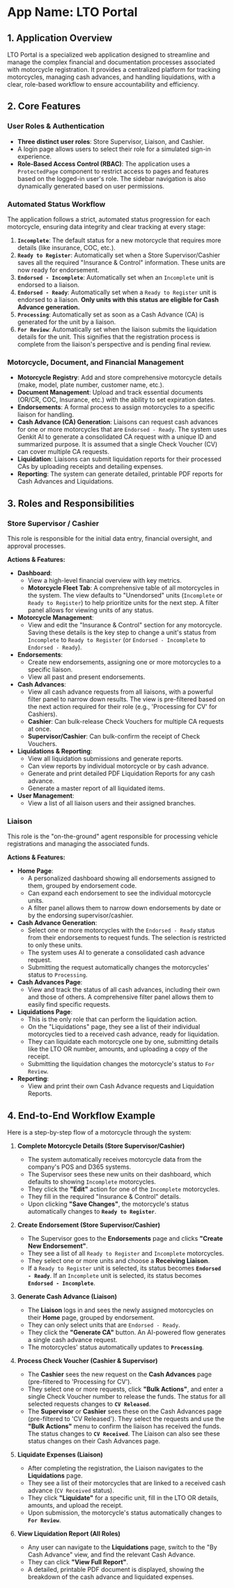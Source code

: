 # App Name: LTO Portal

## 1. Application Overview
LTO Portal is a specialized web application designed to streamline and manage the complex financial and documentation processes associated with motorcycle registration. It provides a centralized platform for tracking motorcycles, managing cash advances, and handling liquidations, with a clear, role-based workflow to ensure accountability and efficiency.

## 2. Core Features

### User Roles & Authentication
- **Three distinct user roles**: Store Supervisor, Liaison, and Cashier.
- A login page allows users to select their role for a simulated sign-in experience.
- **Role-Based Access Control (RBAC)**: The application uses a `ProtectedPage` component to restrict access to pages and features based on the logged-in user's role. The sidebar navigation is also dynamically generated based on user permissions.

### Automated Status Workflow
The application follows a strict, automated status progression for each motorcycle, ensuring data integrity and clear tracking at every stage:
1.  **`Incomplete`**: The default status for a new motorcycle that requires more details (like insurance, COC, etc.).
2.  **`Ready to Register`**: Automatically set when a Store Supervisor/Cashier saves all the required "Insurance & Control" information. These units are now ready for endorsement.
3.  **`Endorsed - Incomplete`**: Automatically set when an `Incomplete` unit is endorsed to a liaison.
4.  **`Endorsed - Ready`**: Automatically set when a `Ready to Register` unit is endorsed to a liaison. **Only units with this status are eligible for Cash Advance generation.**
5.  **`Processing`**: Automatically set as soon as a Cash Advance (CA) is generated for the unit by a liaison.
6.  **`For Review`**: Automatically set when the liaison submits the liquidation details for the unit. This signifies that the registration process is complete from the liaison's perspective and is pending final review.

### Motorcycle, Document, and Financial Management
- **Motorcycle Registry**: Add and store comprehensive motorcycle details (make, model, plate number, customer name, etc.).
- **Document Management**: Upload and track essential documents (OR/CR, COC, Insurance, etc.) with the ability to set expiration dates.
- **Endorsements**: A formal process to assign motorcycles to a specific liaison for handling.
- **Cash Advance (CA) Generation**: Liaisons can request cash advances for one or more motorcycles that are `Endorsed - Ready`. The system uses Genkit AI to generate a consolidated CA request with a unique ID and summarized purpose. It is assumed that a single Check Voucher (CV) can cover multiple CA requests.
- **Liquidation**: Liaisons can submit liquidation reports for their processed CAs by uploading receipts and detailing expenses.
- **Reporting**: The system can generate detailed, printable PDF reports for Cash Advances and Liquidations.

## 3. Roles and Responsibilities

### Store Supervisor / Cashier
This role is responsible for the initial data entry, financial oversight, and approval processes.

**Actions & Features:**
- **Dashboard**:
  - View a high-level financial overview with key metrics.
  - **Motorcycle Fleet Tab**: A comprehensive table of all motorcycles in the system. The view defaults to "Unendorsed" units (`Incomplete` or `Ready to Register`) to help prioritize units for the next step. A filter panel allows for viewing units of any status.
- **Motorcycle Management**:
  - View and edit the "Insurance & Control" section for any motorcycle. Saving these details is the key step to change a unit's status from `Incomplete` to `Ready to Register` (or `Endorsed - Incomplete` to `Endorsed - Ready`).
- **Endorsements**:
  - Create new endorsements, assigning one or more motorcycles to a specific liaison.
  - View all past and present endorsements.
- **Cash Advances**:
  - View all cash advance requests from all liaisons, with a powerful filter panel to narrow down results. The view is pre-filtered based on the next action required for their role (e.g., 'Processing for CV' for Cashiers).
  - **Cashier**: Can bulk-release Check Vouchers for multiple CA requests at once.
  - **Supervisor/Cashier**: Can bulk-confirm the receipt of Check Vouchers.
- **Liquidations & Reporting**:
  - View all liquidation submissions and generate reports.
  - Can view reports by individual motorcycle or by cash advance.
  - Generate and print detailed PDF Liquidation Reports for any cash advance.
  - Generate a master report of all liquidated items.
- **User Management**:
  - View a list of all liaison users and their assigned branches.

### Liaison
This role is the "on-the-ground" agent responsible for processing vehicle registrations and managing the associated funds.

**Actions & Features:**
- **Home Page**:
  - A personalized dashboard showing all endorsements assigned to them, grouped by endorsement code.
  - Can expand each endorsement to see the individual motorcycle units.
  - A filter panel allows them to narrow down endorsements by date or by the endorsing supervisor/cashier.
- **Cash Advance Generation**:
  - Select one or more motorcycles with the `Endorsed - Ready` status from their endorsements to request funds. The selection is restricted to only these units.
  - The system uses AI to generate a consolidated cash advance request.
  - Submitting the request automatically changes the motorcycles' status to `Processing`.
- **Cash Advances Page**:
  - View and track the status of all cash advances, including their own and those of others. A comprehensive filter panel allows them to easily find specific requests.
- **Liquidations Page**:
  - This is the only role that can perform the liquidation action.
  - On the "Liquidations" page, they see a list of their individual motorcycles tied to a received cash advance, ready for liquidation.
  - They can liquidate each motorcycle one by one, submitting details like the LTO OR number, amounts, and uploading a copy of the receipt.
  - Submitting the liquidation changes the motorcycle's status to `For Review`.
- **Reporting**:
  - View and print their own Cash Advance requests and Liquidation Reports.


## 4. End-to-End Workflow Example

Here is a step-by-step flow of a motorcycle through the system:

1.  **Complete Motorcycle Details (Store Supervisor/Cashier)**
    - The system automatically receives motorcycle data from the company's POS and D365 systems.
    - The Supervisor sees these new units on their dashboard, which defaults to showing `Incomplete` motorcycles.
    - They click the **"Edit"** action for one of the `Incomplete` motorcycles.
    - They fill in the required "Insurance & Control" details.
    - Upon clicking **"Save Changes"**, the motorcycle's status automatically changes to **`Ready to Register`**.

2.  **Create Endorsement (Store Supervisor/Cashier)**
    - The Supervisor goes to the **Endorsements** page and clicks **"Create New Endorsement"**.
    - They see a list of all `Ready to Register` and `Incomplete` motorcycles.
    - They select one or more units and choose a **Receiving Liaison**.
    - If a `Ready to Register` unit is selected, its status becomes **`Endorsed - Ready`**. If an `Incomplete` unit is selected, its status becomes **`Endorsed - Incomplete`**.

3.  **Generate Cash Advance (Liaison)**
    - The **Liaison** logs in and sees the newly assigned motorcycles on their **Home** page, grouped by endorsement.
    - They can only select units that are `Endorsed - Ready`.
    - They click the **"Generate CA"** button. An AI-powered flow generates a single cash advance request.
    - The motorcycles' status automatically updates to **`Processing`**.

4.  **Process Check Voucher (Cashier & Supervisor)**
    - The **Cashier** sees the new request on the **Cash Advances** page (pre-filtered to 'Processing for CV').
    - They select one or more requests, click **"Bulk Actions"**, and enter a single Check Voucher number to release the funds. The status for all selected requests changes to **`CV Released`**.
    - The **Supervisor** or **Cashier** sees these on the Cash Advances page (pre-filtered to 'CV Released'). They select the requests and use the **"Bulk Actions"** menu to confirm the liaison has received the funds. The status changes to **`CV Received`**. The Liaison can also see these status changes on their Cash Advances page.

5.  **Liquidate Expenses (Liaison)**
    - After completing the registration, the Liaison navigates to the **Liquidations** page.
    - They see a list of their motorcycles that are linked to a received cash advance (`CV Received` status).
    - They click **"Liquidate"** for a specific unit, fill in the LTO OR details, amounts, and upload the receipt.
    - Upon submission, the motorcycle's status automatically changes to **`For Review`**.

6.  **View Liquidation Report (All Roles)**
    - Any user can navigate to the **Liquidations** page, switch to the "By Cash Advance" view, and find the relevant Cash Advance.
    - They can click **"View Full Report"**.
    - A detailed, printable PDF document is displayed, showing the breakdown of the cash advance and liquidated expenses.
